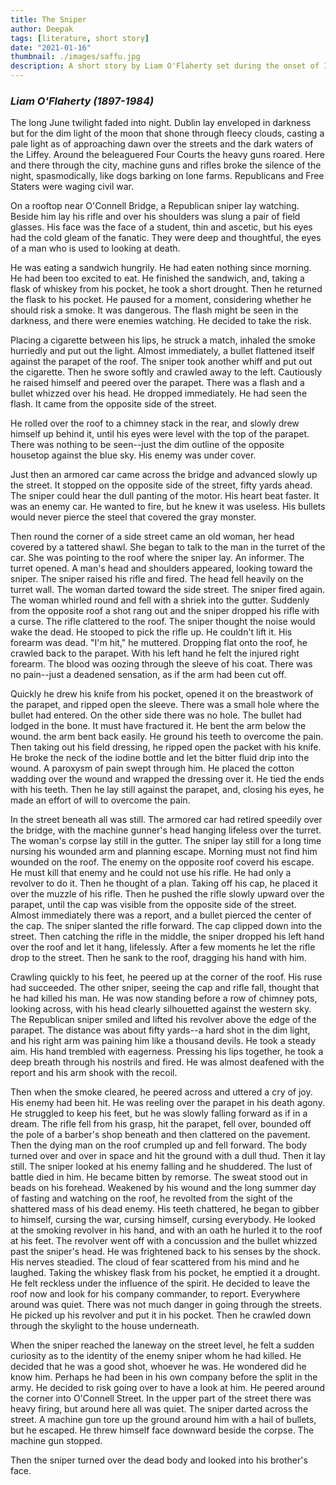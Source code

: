 ```yaml
---
title: The Sniper
author: Deepak
tags: [literature, short story]
date: "2021-01-16"
thumbnail: ./images/saffu.jpg
description: A short story by Liam O'Flaherty set during the onset of Irish Civil War.
---
```

### _Liam O'Flaherty (1897-1984)_

The long June twilight faded into night. Dublin lay enveloped in darkness but for the dim light of the moon that shone through fleecy clouds, casting a pale light as of approaching dawn over the streets and the dark waters of the Liffey. Around the beleaguered Four Courts the heavy guns roared. Here and there through the city, machine guns and rifles broke the silence of the night, spasmodically, like dogs barking on lone farms. Republicans and Free Staters were waging civil war.

On a rooftop near O'Connell Bridge, a Republican sniper lay watching. Beside him lay his rifle and over his shoulders was slung a pair of field glasses. His face was the face of a student, thin and ascetic, but his eyes had the cold gleam of the fanatic. They were deep and thoughtful, the eyes of a man who is used to looking at death.

He was eating a sandwich hungrily. He had eaten nothing since morning. He had been too excited to eat. He finished the sandwich, and, taking a flask of whiskey from his pocket, he took a short drought. Then he returned the flask to his pocket. He paused for a moment, considering whether he should risk a smoke. It was dangerous. The flash might be seen in the darkness, and there were enemies watching. He decided to take the risk.

Placing a cigarette between his lips, he struck a match, inhaled the smoke hurriedly and put out the light. Almost immediately, a bullet flattened itself against the parapet of the roof. The sniper took another whiff and put out the cigarette. Then he swore softly and crawled away to the left.
Cautiously he raised himself and peered over the parapet. There was a flash and a bullet whizzed over his head. He dropped immediately. He had seen the flash. It came from the opposite side of the street.

He rolled over the roof to a chimney stack in the rear, and slowly drew himself up behind it, until his eyes were level with the top of the parapet. There was nothing to be seen--just the dim outline of the opposite housetop against the blue sky. His enemy was under cover.

Just then an armored car came across the bridge and advanced slowly up the street. It stopped on the opposite side of the street, fifty yards ahead. The sniper could hear the dull panting of the motor. His heart beat faster. It was an enemy car. He wanted to fire, but he knew it was useless. His bullets would never pierce the steel that covered the gray monster.

Then round the corner of a side street came an old woman, her head covered by a tattered shawl. She began to talk to the man in the turret of the car. She was pointing to the roof where the sniper lay. An informer. The turret opened. A man's head and shoulders appeared, looking toward the sniper. The sniper raised his rifle and fired. The head fell heavily on the turret wall. The woman darted toward the side street. The sniper fired again. The woman whirled round and fell with a shriek into the gutter.
Suddenly from the opposite roof a shot rang out and the sniper dropped his rifle with a curse. The rifle clattered to the roof. The sniper thought the noise would wake the dead. He stooped to pick the rifle up. He couldn't lift it. His forearm was dead. "I'm hit," he muttered.
Dropping flat onto the roof, he crawled back to the parapet. With his left hand he felt the injured right forearm. The blood was oozing through the sleeve of his coat. There was no pain--just a deadened sensation, as if the arm had been cut off.

Quickly he drew his knife from his pocket, opened it on the breastwork of the parapet, and ripped open the sleeve. There was a small hole where the bullet had entered. On the other side there was no hole. The bullet had lodged in the bone. It must have fractured it. He bent the arm below the wound. the arm bent back easily. He ground his teeth to overcome the pain.
Then taking out his field dressing, he ripped open the packet with his knife. He broke the neck of the iodine bottle and let the bitter fluid drip into the wound. A paroxysm of pain swept through him. He placed the cotton wadding over the wound and wrapped the dressing over it. He tied the ends with his teeth.
Then he lay still against the parapet, and, closing his eyes, he made an effort of will to overcome the pain.

In the street beneath all was still. The armored car had retired speedily over the bridge, with the machine gunner's head hanging lifeless over the turret. The woman's corpse lay still in the gutter.
The sniper lay still for a long time nursing his wounded arm and planning escape. Morning must not find him wounded on the roof. The enemy on the opposite roof coverd his escape. He must kill that enemy and he could not use his rifle. He had only a revolver to do it. Then he thought of a plan.
Taking off his cap, he placed it over the muzzle of his rifle. Then he pushed the rifle slowly upward over the parapet, until the cap was visible from the opposite side of the street. Almost immediately there was a report, and a bullet pierced the center of the cap. The sniper slanted the rifle forward. The cap clipped down into the street. Then catching the rifle in the middle, the sniper dropped his left hand over the roof and let it hang, lifelessly. After a few moments he let the rifle drop to the street. Then he sank to the roof, dragging his hand with him.

Crawling quickly to his feet, he peered up at the corner of the roof. His ruse had succeeded. The other sniper, seeing the cap and rifle fall, thought that he had killed his man. He was now standing before a row of chimney pots, looking across, with his head clearly silhouetted against the western sky.
The Republican sniper smiled and lifted his revolver above the edge of the parapet. The distance was about fifty yards--a hard shot in the dim light, and his right arm was paining him like a thousand devils. He took a steady aim. His hand trembled with eagerness. Pressing his lips together, he took a deep breath through his nostrils and fired. He was almost deafened with the report and his arm shook with the recoil.

Then when the smoke cleared, he peered across and uttered a cry of joy. His enemy had been hit. He was reeling over the parapet in his death agony. He struggled to keep his feet, but he was slowly falling forward as if in a dream. The rifle fell from his grasp, hit the parapet, fell over, bounded off the pole of a barber's shop beneath and then clattered on the pavement.
Then the dying man on the roof crumpled up and fell forward. The body turned over and over in space and hit the ground with a dull thud. Then it lay still.
The sniper looked at his enemy falling and he shuddered. The lust of battle died in him. He became bitten by remorse. The sweat stood out in beads on his forehead. Weakened by his wound and the long summer day of fasting and watching on the roof, he revolted from the sight of the shattered mass of his dead enemy. His teeth chattered, he began to gibber to himself, cursing the war, cursing himself, cursing everybody.
He looked at the smoking revolver in his hand, and with an oath he hurled it to the roof at his feet. The revolver went off with a concussion and the bullet whizzed past the sniper's head. He was frightened back to his senses by the shock. His nerves steadied. The cloud of fear scattered from his mind and he laughed.
Taking the whiskey flask from his pocket, he emptied it a drought. He felt reckless under the influence of the spirit. He decided to leave the roof now and look for his company commander, to report. Everywhere around was quiet. There was not much danger in going through the streets. He picked up his revolver and put it in his pocket. Then he crawled down through the skylight to the house underneath.

When the sniper reached the laneway on the street level, he felt a sudden curiosity as to the identity of the enemy sniper whom he had killed. He decided that he was a good shot, whoever he was. He wondered did he know him. Perhaps he had been in his own company before the split in the army. He decided to risk going over to have a look at him. He peered around the corner into O'Connell Street. In the upper part of the street there was heavy firing, but around here all was quiet.
The sniper darted across the street. A machine gun tore up the ground around him with a hail of bullets, but he escaped. He threw himself face downward beside the corpse. The machine gun stopped.

Then the sniper turned over the dead body and looked into his brother's face.